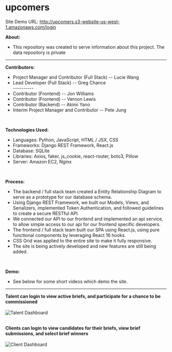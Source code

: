 # upcomers
Site Demo URL: http://upcomers.s3-website-us-west-1.amazonaws.com/login</br>

<strong>About:</strong></br>
<ul>
  <li> This repository was created to serve information about this project. The data repository is private</br>
</ul>

<hr>

<strong>Contributors:</strong></br>

<ul>
  <li> Project Manager and Contributor (Full Stack) -- Lucie Wang</br>
  <li> Lead Developer (Full Stack) -- Greg Chance</br>
  ----------
  <li> Contributor (Frontend) -- Jon Williams</br>
  <li> Contributor (Frontend) -- Vernon Lewis</br>
  <li> Contributor (Backend) -- Akimi Yano</br>
  <li> Interim Project Manager and Contributor -- Pete Jung</br>
</ul></br>

<strong>Technologies Used:</strong></br>
<ul>
  <li> Languages: Python, JavaScript, HTML / JSX, CSS
  <li> Frameworks: Django REST Framework, React.js
  <li> Database: SQLite
  <li> Libraries: Axios, faker, js_cookie, react-router, boto3, Pillow
  <li> Server: Amazon EC2, Nginx
 </ul></br>

<strong>Process:</strong></br>
<ul>
  <li> The backend / full stack team created a Entity Relationship Diagram to serve as a prototype for our database schema.
  <li> Using Django REST Framework, we built our Models, Views, and Serializers, implemented Token Authentication, and 
    followed guidelines to create a secure RESTful API.
  <li> We connected our API to our frontend and implemented an api service, to allow simple access to our api for our frontend
    specific developers.
  <li> The frontend / full stack team built our SPA using React.js, using pure functional components by leveraging React 16 hooks.
  <li> CSS Grid was applied to the entire site to make it fully responsive.
  <li> The site is being actively developed and new features are still being added.
</ul></br>

<strong>Demo:</strong></br>

<ul>
  <li>See below for some short videos which demo the site.
</ul>

<hr>

<strong>Talent can login to view active briefs, and participate for a chance to be commissioned</strong></br></br>
![Talent Dashboard](https://github.com/g-chance/upcomers/blob/master/demo_talent.gif)</br></br>

<strong>Clients can login to view candidates for their briefs, view brief submissions, and select brief winners</strong></br></br>
![Client Dashboard](https://github.com/g-chance/upcomers/blob/master/demo_client.gif)</br></br>
